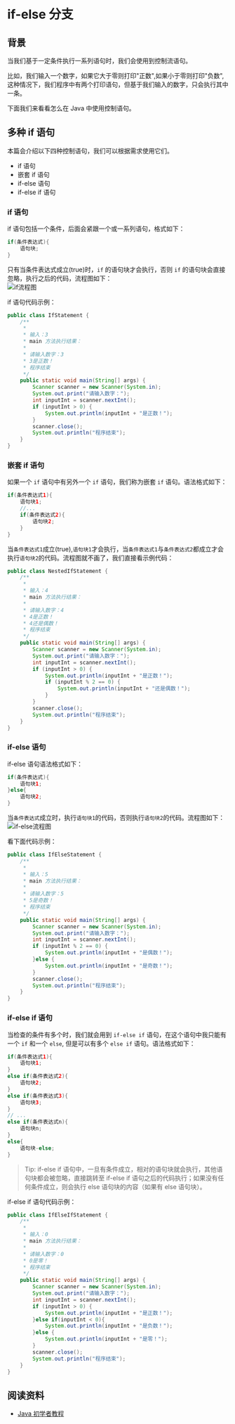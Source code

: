# if-else 分支

## 背景
当我们基于一定条件执行一系列语句时，我们会使用到控制流语句。

比如，我们输入一个数字，如果它大于零则打印"正数",如果小于零则打印"负数",这种情况下，我们程序中有两个打印语句，但基于我们输入的数字，只会执行其中一条。

下面我们来看看怎么在 Java 中使用控制语句。

## 多种 if 语句
本篇会介绍以下四种控制语句，我们可以根据需求使用它们。 
- if 语句
- 嵌套 if 语句
- if-else 语句
- if-else if 语句

### if 语句
if 语句包括一个条件，后面会紧跟一个或一系列语句，格式如下：  
```java 
if(条件表达式){
    语句块;
}
```

只有当条件表达式成立(true)时，`if` 的语句块才会执行，否则 `if` 的语句块会直接忽略，执行之后的代码，流程图如下：  
![if流程图](../../imgs/if流程图.jpg)

if 语句代码示例：  
```java
public class IfStatement {
    /**
     * 
     * 输入：3
     * main 方法执行结果：
     * 
     * 请输入数字：3
     * 3是正数！
     * 程序结束
     */
    public static void main(String[] args) {
        Scanner scanner = new Scanner(System.in);
        System.out.print("请输入数字：");
        int inputInt = scanner.nextInt();
        if (inputInt > 0) {
            System.out.println(inputInt + "是正数！");
        }
        scanner.close();
        System.out.println("程序结束");
    }
}
```

### 嵌套 if 语句
如果一个 `if` 语句中有另外一个 `if` 语句，我们称为嵌套 `if` 语句。语法格式如下：  
```java
if(条件表达式1){
    语句块1;
    //...
    if(条件表达式2){
        语句块2;
    }  
}   
```
当`条件表达式1`成立(true),`语句块1`才会执行，当`条件表达式1`与`条件表达式2`都成立才会执行`语句块2`的代码。流程图就不画了，我们直接看示例代码：  
```java
public class NestedIfStatement {
    /**
     *
     * 输入：4
     * main 方法执行结果：
     *
     * 请输入数字：4
     * 4是正数！
     * 4还是偶数！
     * 程序结束
     */
    public static void main(String[] args) {
        Scanner scanner = new Scanner(System.in);
        System.out.print("请输入数字：");
        int inputInt = scanner.nextInt();
        if (inputInt > 0) {
            System.out.println(inputInt + "是正数！");
            if (inputInt % 2 == 0) {
                System.out.println(inputInt + "还是偶数！");
            }
        }
        scanner.close();
        System.out.println("程序结束");
    }
}
```

### if-else 语句
if-else 语句语法格式如下：  
```java
if(条件表达式){
    语句块1;
}else{
    语句块2;
}
```
当`条件表达式`成立时，执行`语句块1`的代码，否则执行`语句块2`的代码。流程图如下：  
![if-else流程图](../../imgs/if-else流程图.jpg)

看下面代码示例：  
```java
public class IfElseStatement {
    /**
     *
     * 输入：5
     * main 方法执行结果：
     *
     * 请输入数字：5
     * 5是奇数！
     * 程序结束
     */
    public static void main(String[] args) {
        Scanner scanner = new Scanner(System.in);
        System.out.print("请输入数字：");
        int inputInt = scanner.nextInt();
        if (inputInt % 2 == 0) {
            System.out.println(inputInt + "是偶数！");
        }else {
            System.out.println(inputInt + "是奇数！");
        }
        scanner.close();
        System.out.println("程序结束");
    }
}
```

### if-else if 语句
当检查的条件有多个时，我们就会用到 `if-else if` 语句，在这个语句中我只能有一个 `if` 和一个 `else`, 但是可以有多个 `else if` 语句。语法格式如下：  
```java
if(条件表达式1){
    语句块1;
}
else if(条件表达式2){
    语句块2;
}
else if(条件表达式3){
    语句块3;
}
// ...
else if(条件表达式n){
    语句块n;
}
else{
    语句块-else;
}
```
> Tip: if-else if 语句中，一旦有条件成立，相对的语句块就会执行，其他语句块都会被忽略，直接跳转至 if-else if 语句之后的代码执行；如果没有任何条件成立，则会执行 else 语句块的内容（如果有 else 语句块）。

if-else if 语句代码示例：  
```java
public class IfElseIfStatement {
    /**
     *
     * 输入：0
     * main 方法执行结果：
     *
     * 请输入数字：0
     * 0是零！
     * 程序结束
     */
    public static void main(String[] args) {
        Scanner scanner = new Scanner(System.in);
        System.out.print("请输入数字：");
        int inputInt = scanner.nextInt();
        if (inputInt > 0) {
            System.out.println(inputInt + "是正数！");
        }else if(inputInt < 0){
            System.out.println(inputInt + "是负数！");
        }else {
            System.out.println(inputInt + "是零！");
        }
        scanner.close();
        System.out.println("程序结束");
    }
}
```

## 阅读资料
* [Java 初学者教程](https://beginnersbook.com/2017/08/if-else-statement-in-java/)